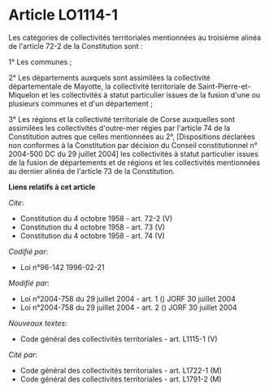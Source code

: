 # Article LO1114-1

Les catégories de collectivités territoriales mentionnées au troisième alinéa de l'article 72-2 de la Constitution sont : 

1° Les communes ; 

2° Les départements auxquels sont assimilées la collectivité départementale de Mayotte, la collectivité territoriale de
Saint-Pierre-et-Miquelon et les collectivités à statut particulier issues de la fusion d'une ou plusieurs communes et d'un
département ; 

3° Les régions et la collectivité territoriale de Corse auxquelles sont assimilées les collectivités d'outre-mer régies par
l'article 74 de la Constitution autres que celles mentionnées au 2°, [Dispositions déclarées non conformes à la Constitution
par décision du Conseil constitutionnel n° 2004-500 DC du 29 juillet 2004] les collectivités à statut particulier issues de
la fusion de départements et de régions et les collectivités mentionnées au dernier alinéa de l'article 73 de la
Constitution.

**Liens relatifs à cet article**

_Cite_:

  - Constitution du 4 octobre 1958 - art. 72-2 (V)
  - Constitution du 4 octobre 1958 - art. 73 (V)
  - Constitution du 4 octobre 1958 - art. 74 (V)

_Codifié par_:

  - Loi n°96-142 1996-02-21

_Modifié par_:

  - Loi n°2004-758 du 29 juillet 2004 - art. 1 () JORF 30 juillet 2004
  - Loi n°2004-758 du 29 juillet 2004 - art. 2 () JORF 30 juillet 2004

_Nouveaux textes_:

  - Code général des collectivités territoriales - art. L1115-1 (V)

_Cité par_:

  - Code général des collectivités territoriales - art. L1722-1 (M)
  - Code général des collectivités territoriales - art. L1791-2 (M)
